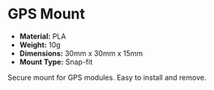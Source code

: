 # GPS Mount

- **Material:** PLA
- **Weight:** 10g
- **Dimensions:** 30mm x 30mm x 15mm
- **Mount Type:** Snap-fit

Secure mount for GPS modules. Easy to install and remove. 